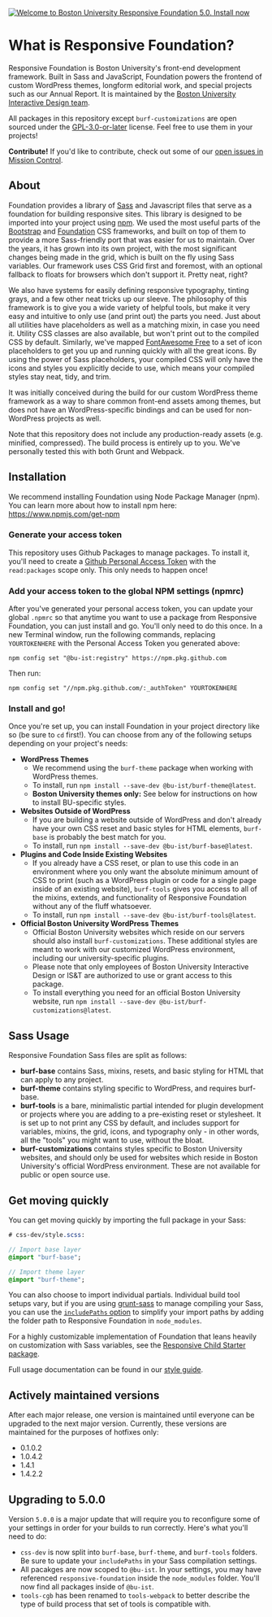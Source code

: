 [![Welcome to Boston University Responsive Foundation 5.0. Install now](https://user-images.githubusercontent.com/1828613/103576393-11302080-4ea1-11eb-8ed8-a1d08a1cdb67.jpg)](#installation) 

# What is Responsive Foundation?

Responsive Foundation is Boston University's front-end development framework. Built in Sass and JavaScript, Foundation powers the frontend of custom WordPress themes, longform editorial work, and special projects such as our Annual Report. It is maintained by the [Boston University Interactive Design team](https://www.bu.edu/interactive-design/).

All packages in this repository except `burf-customizations` are open sourced under the [GPL-3.0-or-later](https://spdx.org/licenses/GPL-3.0-or-later.html) license. Feel free to use them in your projects!

**Contribute!** If you'd like to contribute, check out some of our [open issues in Mission Control](https://bu-ist.github.io/responsive-foundation/dashboard.html).

## About

Foundation provides a library of [Sass](http://sass-lang.com/) and Javascript files that serve as a foundation for building responsive sites. This library is designed to be imported into your project using [npm](https://www.npmjs.com/). We used the most useful parts of the [Bootstrap](https://github.com/twbs/bootstrap) and [Foundation](https://github.com/foundation/foundation-sites) CSS frameworks, and built on top of them to provide a more Sass-friendly port that was easier for us to maintain. Over the years, it has grown into its own project, with the most significant changes being made in the grid, which is built on the fly using Sass variables. Our framework uses CSS Grid first and foremost, with an optional fallback to floats for browsers which don't support it. Pretty neat, right?

We also have systems for easily defining responsive typography, tinting grays, and a few other neat tricks up our sleeve. The philosophy of this framework is to give you a wide variety of helpful tools, but make it very easy and intuitive to only use (and print out) the parts you need. Just about all utilities have placeholders as well as a matching mixin, in case you need it. Utility CSS classes are also available, but won't print out to the compiled CSS by default. Similarly, we've mapped [FontAwesome Free](https://github.com/FortAwesome/Font-Awesome/tree/master/js-packages/%40fortawesome/fontawesome-free) to a set of icon placeholders to get you up and running quickly with all the great icons. By using the power of Sass placeholders, your compiled CSS will only have the icons and styles you explicitly decide to use, which means your compiled styles stay neat, tidy, and trim.

It was initially conceived during the build for our custom WordPress theme framework as a way to share common front-end assets among themes, but does not have an WordPress-specific bindings and can be used for non-WordPress projects as well.

Note that this repository does not include any production-ready assets (e.g. minified, compressed). The build process is entirely up to you. We've personally tested this with both Grunt and Webpack.

## Installation

We recommend installing Foundation using Node Package Manager (npm). You can learn more about how to install npm
here: https://www.npmjs.com/get-npm

### Generate your access token

This repository uses Github Packages to manage packages. To install it, you'll need to create a [Github Personal Access Token](https://docs.github.com/en/free-pro-team@latest/github/authenticating-to-github/creating-a-personal-access-token) with the `read:packages` scope only. This only needs to happen once!

### Add your access token to the global NPM settings (npmrc)

After you've generated your personal access token, you can update your global `.npmrc` so that anytime you want to use a package from Responsive Foundation, you can just install and go. You'll only need to do this once. In a new Terminal window, run the following commands, replacing `YOURTOKENHERE` with the Personal Access Token you generated above:

`npm config set "@bu-ist:registry" https://npm.pkg.github.com`

Then run:

`npm config set "//npm.pkg.github.com/:_authToken" YOURTOKENHERE`

### Install and go!

Once you're set up, you can install Foundation in your project directory like so (be sure to `cd` first!). You can choose from any of the following setups depending on your project's needs:

- **WordPress Themes**
	- We recommend using  the `burf-theme` package when working with WordPress themes.
	- To install, run `npm install --save-dev @bu-ist/burf-theme@latest`.
	- **Boston University themes only:** See below for instructions on how to install BU-specific styles.
- **Websites Outside of WordPress** 
	- If you are building a website outside of WordPress and don't already have your own CSS reset and basic styles for HTML elements, `burf-base` is probably the best match for you.
	- To install, run `npm install --save-dev @bu-ist/burf-base@latest`.
- **Plugins and Code Inside Existing Websites** 
	- If you already have a CSS reset, or plan to use this code in an environment where you only want the absolute minimum amount of CSS to print (such as a WordPress plugin or code for a single page inside of an existing website), `burf-tools` gives you access to all of the mixins, extends, and functionality of Responsive Foundation without any of the fluff whatsoever.
	- To install, run `npm install --save-dev @bu-ist/burf-tools@latest`.
- **Official Boston University WordPress Themes** 
	- Official Boston University websites which reside on our servers should also install `burf-customizations`. These additional styles are meant to work with our customized WordPress environment, including our university-specific plugins.
	- Please note that only employees of Boston University Interactive Design or IS&T are authorized to use or grant access to this package. 
	- To install everything you need for an official Boston University website, run `npm install --save-dev @bu-ist/burf-customizations@latest`.

## Sass Usage

Responsive Foundation Sass files are split as follows:

- **burf-base** contains Sass, mixins, resets, and basic styling for HTML that can apply to any
project.
- **burf-theme** contains styling specific to WordPress, and requires burf-base.
- **burf-tools** is a bare, minimalistic partial intended for plugin development or projects where
you are adding to a pre-existing reset or stylesheet. It is set up to not print any CSS by default,
and includes support for variables, mixins, the grid, icons, and typography only - in other words,
all the "tools" you might want to use, without the bloat.
- **burf-customizations** contains styles specific to Boston University websites, and should only be used
for websites which reside in Boston University's official WordPress environment. These are not available 
for public or open source use.

## Get moving quickly

You can get moving quickly by importing the full package in your Sass:

```sass
# css-dev/style.scss:

// Import base layer
@import "burf-base";

// Import theme layer
@import "burf-theme";
```

You can also choose to import individual partials. Individual build tool setups vary, but if you
are using [grunt-sass](https://github.com/sindresorhus/grunt-sass) to manage compiling your Sass,
you can use the [`includePaths` option](https://github.com/sass/node-sass#includepaths) to simplify 
your import paths by adding the folder path to Responsive Foundation in `node_modules`. 

For a highly customizable implementation of Foundation that leans heavily on customization with
Sass variables, see the [Responsive Child Starter package](https://github.com/bu-ist/responsive-child-starter).

Full usage documentation can be found in our [style guide](https://bu-ist.github.io/responsive-foundation/).

## Actively maintained versions

After each major release, one version is maintained until everyone can be upgraded to the next major version. Currently, these versions are maintained for the purposes of hotfixes only:

* 0.1.0.2
* 1.0.4.2
* 1.4.1
* 1.4.2.2

## Upgrading to 5.0.0

Version `5.0.0` is a major update that will require you to reconfigure some of your settings in order for your builds to run correctly. Here's what you'll need to do:

- `css-dev` is now split into `burf-base`, `burf-theme`, and `burf-tools` folders. Be sure to update your `includePaths` in your Sass compilation settings.
- All pacakges are now scoped to `@bu-ist`. In your settings, you may have referenced `responsive-foundation` inside the `node_modules` folder. You'll now find all packages inside of `@bu-ist`.
- `tools-cgb` has been renamed to `tools-webpack` to better describe the type of build process that set of tools is compatible with.
